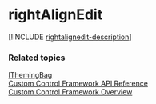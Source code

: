 # rightAlignEdit

[!INCLUDE [rightalignedit-description](includes/rightalignedit-description.md)]

### Related topics

[IThemingBag](../ithemingbag.md)<br />
[Custom Control Framework API Reference](../index.md)<br />
[Custom Control Framework Overview](../../custom-control-framework-overview.md)<br />